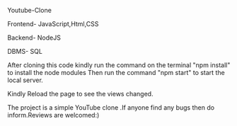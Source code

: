 Youtube-Clone 

Frontend- JavaScript,Html,CSS

Backend- NodeJS

DBMS- SQL

After cloning this code kindly run the command on the terminal "npm install" to install the node modules Then run the command "npm start" to start the local server.

Kindly Reload the page to see the views changed.

The project is a simple YouTube clone .If anyone find any bugs then do inform.Reviews are welcomed:)
